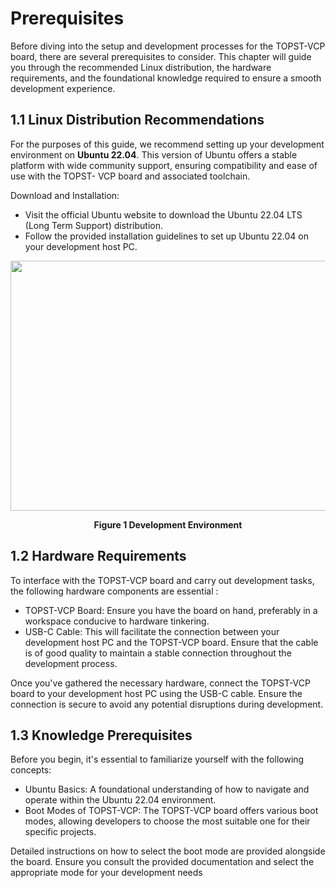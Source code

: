 #  Prerequisites

Before diving into the setup and development processes for the TOPST-VCP board, there are several prerequisites to consider. This chapter will guide you through the recommended Linux distribution, the hardware requirements, and the foundational knowledge required to ensure a smooth development experience.

## 1.1 Linux Distribution Recommendations

For the purposes of this guide, we recommend setting up your development environment on **Ubuntu 22.04**. This version of Ubuntu offers a stable platform with wide community support, ensuring compatibility and ease of use with the TOPST- VCP board and associated toolchain.

Download and Installation:

- Visit the official Ubuntu website to download the Ubuntu 22.04 LTS (Long Term Support) distribution.
- Follow the provided installation guidelines to set up Ubuntu 22.04 on your development host PC.

<p align="center">
    <img src="https://github.com/Topst-Dev/Documentation/assets/144076415/a76a2840-586b-4642-857d-b167b39453b3" width="650" height="400">
</p>
<p align="center"><strong>Figure 1 Development Environment</strong></p>

## 1.2 Hardware Requirements

To interface with the TOPST-VCP board and carry out development tasks, the following hardware components are essential :

- TOPST-VCP Board: Ensure you have the board on hand, preferably in a workspace conducive to hardware tinkering.
- USB-C Cable: This will facilitate the connection between your development host PC and the TOPST-VCP board. Ensure that the cable is of good quality to maintain a stable connection throughout the development process.

Once you've gathered the necessary hardware, connect the TOPST-VCP board to your development host PC using the USB-C cable. Ensure the connection is secure to avoid any potential disruptions during development.

## 1.3 Knowledge Prerequisites

Before you begin, it's essential to familiarize yourself with the following concepts:

- Ubuntu Basics: A foundational understanding of how to navigate and operate within the Ubuntu 22.04 environment.
- Boot Modes of TOPST-VCP: The TOPST-VCP board offers various boot modes, allowing developers to choose the most suitable one for their specific projects.

Detailed instructions on how to select the boot mode are provided alongside the board. Ensure you consult the provided documentation and select the appropriate mode for your development needs
